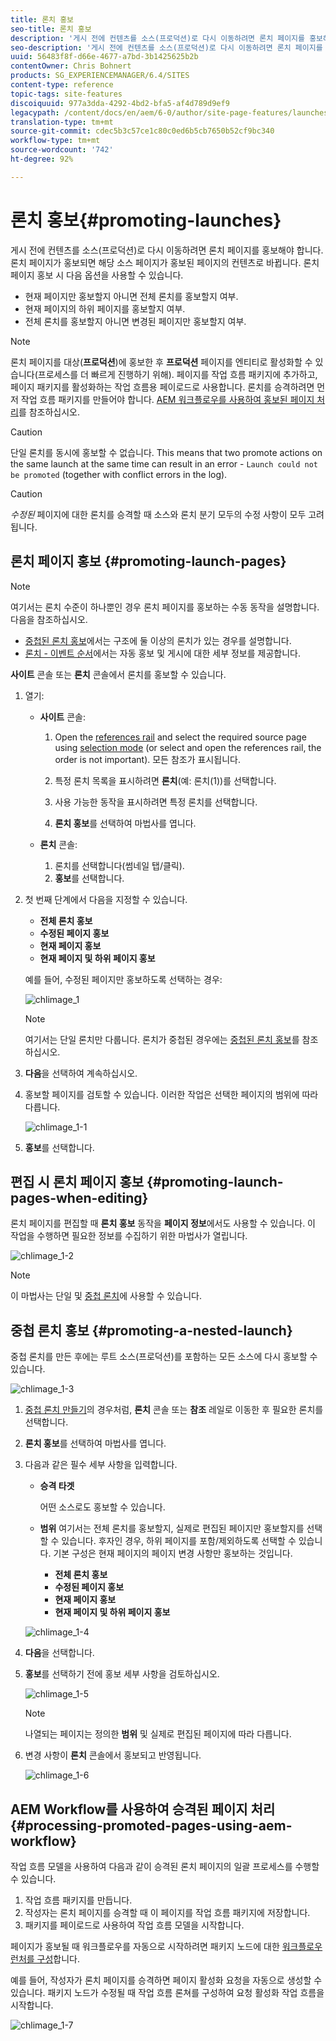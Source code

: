```yaml
---
title: 론치 홍보
seo-title: 론치 홍보
description: '게시 전에 컨텐츠를 소스(프로덕션)로 다시 이동하려면 론치 페이지를 홍보해야 합니다. '
seo-description: '게시 전에 컨텐츠를 소스(프로덕션)로 다시 이동하려면 론치 페이지를 홍보해야 합니다. '
uuid: 56483f8f-d66e-4677-a7bd-3b1425625b2b
contentOwner: Chris Bohnert
products: SG_EXPERIENCEMANAGER/6.4/SITES
content-type: reference
topic-tags: site-features
discoiquuid: 977a3dda-4292-4bd2-bfa5-af4d789d9ef9
legacypath: /content/docs/en/aem/6-0/author/site-page-features/launches
translation-type: tm+mt
source-git-commit: cdec5b3c57ce1c80c0ed6b5cb7650b52cf9bc340
workflow-type: tm+mt
source-wordcount: '742'
ht-degree: 92%

---
```



# 론치 홍보{#promoting-launches}

게시 전에 컨텐츠를 소스(프로덕션)로 다시 이동하려면 론치 페이지를 홍보해야 합니다. 론치 페이지가 홍보되면 해당 소스 페이지가 홍보된 페이지의 컨텐츠로 바뀝니다. 론치 페이지 홍보 시 다음 옵션을 사용할 수 있습니다.

* 현재 페이지만 홍보할지 아니면 전체 론치를 홍보할지 여부.
* 현재 페이지의 하위 페이지를 홍보할지 여부.
* 전체 론치를 홍보할지 아니면 변경된 페이지만 홍보할지 여부.

>[!NOTE]
>
>론치 페이지를 대상(**프로덕션**)에 홍보한 후 **프로덕션** 페이지를 엔티티로 활성화할 수 있습니다(프로세스를 더 빠르게 진행하기 위해). 페이지를 작업 흐름 패키지에 추가하고, 페이지 패키지를 활성화하는 작업 흐름용 페이로드로 사용합니다. 론치를 승격하려면 먼저 작업 흐름 패키지를 만들어야 합니다. [AEM 워크플로우를 사용하여 홍보된 페이지 처리](#processing-promoted-pages-using-aem-workflow)를 참조하십시오.

>[!CAUTION]
>
>단일 론치를 동시에 홍보할 수 없습니다. This means that two promote actions on the same launch at the same time can result in an error - `Launch could not be promoted` (together with conflict errors in the log).

>[!CAUTION]
>
>*수정된* 페이지에 대한 론치를 승격할 때 소스와 론치 분기 모두의 수정 사항이 모두 고려됩니다.

## 론치 페이지 홍보 {#promoting-launch-pages}

>[!NOTE]
>
>여기서는 론치 수준이 하나뿐인 경우 론치 페이지를 홍보하는 수동 동작을 설명합니다. 다음을 참조하십시오.
>
>* [중첩된 론치 홍보](#promoting-a-nested-launch)에서는 구조에 둘 이상의 론치가 있는 경우를 설명합니다.
>* [론치 - 이벤트 순서](/help/sites-authoring/launches.md#launches-the-order-of-events)에서는 자동 홍보 및 게시에 대한 세부 정보를 제공합니다.

>



**사이트** 콘솔 또는 **론치** 콘솔에서 론치를 홍보할 수 있습니다.

1. 열기:

   * **사이트** 콘솔:

      1. Open the [references rail](/help/sites-authoring/author-environment-tools.md#references) and select the required source page using [selection mode](/help/sites-authoring/basic-handling.md) (or select and open the references rail, the order is not important). 모든 참조가 표시됩니다.

      1. 특정 론치 목록을 표시하려면 **론치**(예: 론치(1))를 선택합니다.
      1. 사용 가능한 동작을 표시하려면 특정 론치를 선택합니다.
      1. **론치 홍보**&#x200B;를 선택하여 마법사를 엽니다.
   * **론치** 콘솔:

      1. 론치를 선택합니다(썸네일 탭/클릭).
      1. **홍보**&#x200B;를 선택합니다.


1. 첫 번째 단계에서 다음을 지정할 수 있습니다.

   * **전체 론치 홍보**
   * **수정된 페이지 홍보**
   * **현재 페이지 홍보**
   * **현재 페이지 및 하위 페이지 홍보**

   예를 들어, 수정된 페이지만 홍보하도록 선택하는 경우:

   ![chlimage_1](assets/chlimage_1.png)

   >[!NOTE]
   >
   >여기서는 단일 론치만 다룹니다. 론치가 중첩된 경우에는 [중첩된 론치 홍보](#promoting-a-nested-launch)를 참조하십시오.

1. **다음**&#x200B;을 선택하여 계속하십시오.
1. 홍보할 페이지를 검토할 수 있습니다. 이러한 작업은 선택한 페이지의 범위에 따라 다릅니다.

   ![chlimage_1-1](assets/chlimage_1-1.png)

1. **홍보**&#x200B;를 선택합니다.

## 편집 시 론치 페이지 홍보 {#promoting-launch-pages-when-editing}

론치 페이지를 편집할 때 **론치 홍보** 동작을 **페이지 정보**&#x200B;에서도 사용할 수 있습니다. 이 작업을 수행하면 필요한 정보를 수집하기 위한 마법사가 열립니다.

![chlimage_1-2](assets/chlimage_1-2.png)

>[!NOTE]
>
>이 마법사는 단일 및 [중첩 론치](#promoting-a-nested-launch)에 사용할 수 있습니다.

## 중첩 론치 홍보 {#promoting-a-nested-launch}

중첩 론치를 만든 후에는 루트 소스(프로덕션)를 포함하는 모든 소스에 다시 홍보할 수 있습니다.

![chlimage_1-3](assets/chlimage_1-3.png)

1. [중첩 론치 만들기](/help/sites-authoring/launches-creating.md#creating-a-nested-launch)의 경우처럼, **론치** 콘솔 또는 **참조** 레일로 이동한 후 필요한 론치를 선택합니다.
1. **론치 홍보**&#x200B;를 선택하여 마법사를 엽니다.

1. 다음과 같은 필수 세부 사항을 입력합니다.

   * **승격 타겟**

      어떤 소스로도 홍보할 수 있습니다.

   * **범위** 여기서는 전체 론치를 홍보할지, 실제로 편집된 페이지만 홍보할지를 선택할 수 있습니다. 후자인 경우, 하위 페이지를 포함/제외하도록 선택할 수 있습니다. 기본 구성은 현재 페이지의 페이지 변경 사항만 홍보하는 것입니다.

      * **전체 론치 홍보**
      * **수정된 페이지 홍보**
      * **현재 페이지 홍보**
      * **현재 페이지 및 하위 페이지 홍보**

   ![chlimage_1-4](assets/chlimage_1-4.png)

1. **다음**&#x200B;을 선택합니다.
1. **홍보**&#x200B;를 선택하기 전에 홍보 세부 사항을 검토하십시오.

   ![chlimage_1-5](assets/chlimage_1-5.png)

   >[!NOTE]
   >
   >나열되는 페이지는 정의한 **범위** 및 실제로 편집된 페이지에 따라 다릅니다.

1. 변경 사항이 **론치** 콘솔에서 홍보되고 반영됩니다.

   ![chlimage_1-6](assets/chlimage_1-6.png)

## AEM Workflow를 사용하여 승격된 페이지 처리 {#processing-promoted-pages-using-aem-workflow}

작업 흐름 모델을 사용하여 다음과 같이 승격된 론치 페이지의 일괄 프로세스를 수행할 수 있습니다.

1. 작업 흐름 패키지를 만듭니다.
1. 작성자는 론치 페이지를 승격할 때 이 페이지를 작업 흐름 패키지에 저장합니다.
1. 패키지를 페이로드로 사용하여 작업 흐름 모델을 시작합니다.

페이지가 홍보될 때 워크플로우를 자동으로 시작하려면 패키지 노드에 대한 [워크플로우 런처를 구성](/help/sites-administering/workflows-starting.md#workflows-launchers)합니다.

예를 들어, 작성자가 론치 페이지를 승격하면 페이지 활성화 요청을 자동으로 생성할 수 있습니다. 패키지 노드가 수정될 때 작업 흐름 론쳐를 구성하여 요청 활성화 작업 흐름을 시작합니다.

![chlimage_1-7](assets/chlimage_1-7.png)

